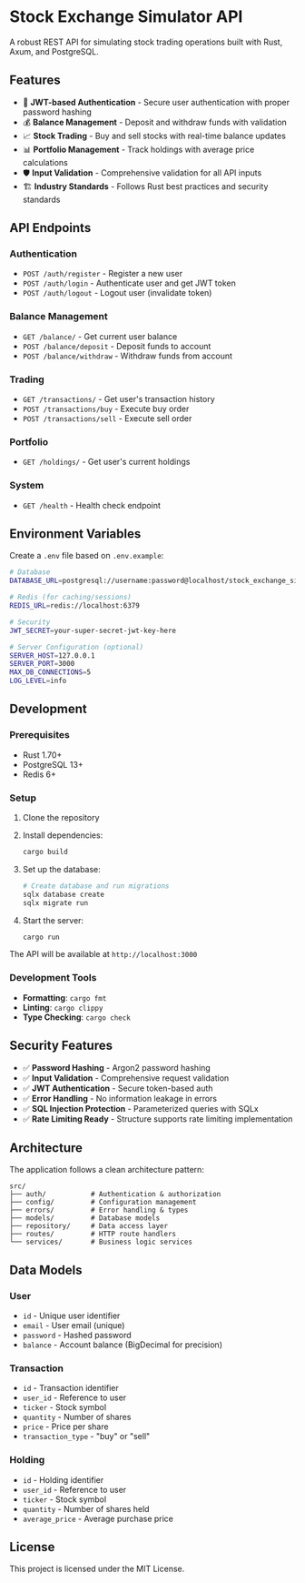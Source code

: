 # Stock Exchange Simulator API

A robust REST API for simulating stock trading operations built with Rust, Axum, and PostgreSQL.

## Features

- 🔐 **JWT-based Authentication** - Secure user authentication with proper password hashing
- 💰 **Balance Management** - Deposit and withdraw funds with validation
- 📈 **Stock Trading** - Buy and sell stocks with real-time balance updates
- 📊 **Portfolio Management** - Track holdings with average price calculations
- 🛡️ **Input Validation** - Comprehensive validation for all API inputs
- 🏗️ **Industry Standards** - Follows Rust best practices and security standards

## API Endpoints

### Authentication
- `POST /auth/register` - Register a new user
- `POST /auth/login` - Authenticate user and get JWT token
- `POST /auth/logout` - Logout user (invalidate token)

### Balance Management
- `GET /balance/` - Get current user balance
- `POST /balance/deposit` - Deposit funds to account
- `POST /balance/withdraw` - Withdraw funds from account

### Trading
- `GET /transactions/` - Get user's transaction history
- `POST /transactions/buy` - Execute buy order
- `POST /transactions/sell` - Execute sell order

### Portfolio
- `GET /holdings/` - Get user's current holdings

### System
- `GET /health` - Health check endpoint

## Environment Variables

Create a `.env` file based on `.env.example`:

```bash
# Database
DATABASE_URL=postgresql://username:password@localhost/stock_exchange_sim

# Redis (for caching/sessions)
REDIS_URL=redis://localhost:6379

# Security
JWT_SECRET=your-super-secret-jwt-key-here

# Server Configuration (optional)
SERVER_HOST=127.0.0.1
SERVER_PORT=3000
MAX_DB_CONNECTIONS=5
LOG_LEVEL=info
```

## Development

### Prerequisites

- Rust 1.70+
- PostgreSQL 13+
- Redis 6+

### Setup

1. Clone the repository
2. Install dependencies:
   ```bash
   cargo build
   ```

3. Set up the database:
   ```bash
   # Create database and run migrations
   sqlx database create
   sqlx migrate run
   ```

4. Start the server:
   ```bash
   cargo run
   ```

The API will be available at `http://localhost:3000`

### Development Tools

- **Formatting**: `cargo fmt`
- **Linting**: `cargo clippy`
- **Type Checking**: `cargo check`

## Security Features

- ✅ **Password Hashing** - Argon2 password hashing
- ✅ **Input Validation** - Comprehensive request validation
- ✅ **JWT Authentication** - Secure token-based auth
- ✅ **Error Handling** - No information leakage in errors
- ✅ **SQL Injection Protection** - Parameterized queries with SQLx
- ✅ **Rate Limiting Ready** - Structure supports rate limiting implementation

## Architecture

The application follows a clean architecture pattern:

```
src/
├── auth/           # Authentication & authorization
├── config/         # Configuration management
├── errors/         # Error handling & types
├── models/         # Database models
├── repository/     # Data access layer
├── routes/         # HTTP route handlers
└── services/       # Business logic services
```

## Data Models

### User
- `id` - Unique user identifier
- `email` - User email (unique)
- `password` - Hashed password
- `balance` - Account balance (BigDecimal for precision)

### Transaction
- `id` - Transaction identifier
- `user_id` - Reference to user
- `ticker` - Stock symbol
- `quantity` - Number of shares
- `price` - Price per share
- `transaction_type` - "buy" or "sell"

### Holding
- `id` - Holding identifier
- `user_id` - Reference to user
- `ticker` - Stock symbol
- `quantity` - Number of shares held
- `average_price` - Average purchase price

## License

This project is licensed under the MIT License.